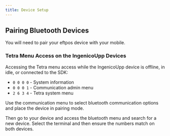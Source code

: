 ```yaml
---
title: Device Setup
---
```




## Pairing Bluetooth Devices

You will need to pair your eftpos device with your mobile.  

### Tetra Menu Access on the IngenicoUpp Devices

Accessing the Tetra menu access while the IngenicoUpp device is offline, in idle, or connected to the SDK:
- `0 0 0 0` - System information
- `0 0 0 1` - Communication admin menu
- `2 6 3 4` - Tetra system menu

Use the communication menu to select bluetooth communication options and place the device in pairing mode. 

Then go to your device and access the bluetooth menu and search for a new device. Select the terminal and then ensure the numbers match on both devices.


